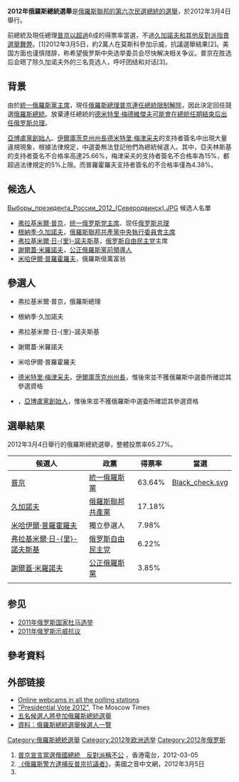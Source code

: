 **2012年俄羅斯總統選舉**是[俄羅斯聯邦的第六次民選](https://zh.wikipedia.org/wiki/俄羅斯聯邦 "wikilink")[總統的選舉](https://zh.wikipedia.org/wiki/俄羅斯總統 "wikilink")，於2012年3月4日舉行。

前總統及現任總理[普京以超過](https://zh.wikipedia.org/wiki/弗拉基米爾·普京 "wikilink")6成的得票率當選，不過[久加諾夫和其他反對派指責選舉舞弊](https://zh.wikipedia.org/wiki/久加諾夫 "wikilink")。\[1\]2012年3月5日，約2萬人在莫斯科參加示威，抗議選舉結果\[2\]。美国方面也谨慎措辞，称希望俄罗斯中央选举委员会尽快解决相关争议。普京在胜选后会晤了除久加诺夫外的三名竞选人，呼吁团结和对话\[3\]。

## 背景

由於[統一俄羅斯黨主席](https://zh.wikipedia.org/wiki/統一俄羅斯黨 "wikilink")，現任[俄羅斯總理](https://zh.wikipedia.org/wiki/俄羅斯總理 "wikilink")[普京連任總統限制解除](https://zh.wikipedia.org/wiki/普京 "wikilink")，因此決定回任競選[俄羅斯總統](https://zh.wikipedia.org/wiki/俄羅斯總統 "wikilink")。放棄連任總統的[德米特里·梅德維傑夫可能會在總統任期結束后出任俄罗斯总理](https://zh.wikipedia.org/wiki/德米特里·梅德維傑夫 "wikilink")。

[亞博盧黨創始人](https://zh.wikipedia.org/wiki/亞博盧黨 "wikilink")、[伊爾庫茨克州州長](https://zh.wikipedia.org/wiki/伊爾庫茨克州 "wikilink")[德米特里·梅津采夫](../Page/德米特里·梅津采夫.md "wikilink")的支持者簽名中出現大量違規現象，根據法律規定，中選委無法登記他們為總統候選人。其中，亞夫林斯基的支持者簽名不合格率高達25.66%，梅津采夫的支持者簽名不合格率為15%，都超過法律規定的5%上限。而普羅霍羅夫支持者簽名的不合格率僅為4.38%。

## 候选人

[Выборы_президента_России_2012_(Северодвинск).JPG](https://zh.wikipedia.org/wiki/File:Выборы_президента_России_2012_\(Северодвинск\).JPG "fig:Выборы_президента_России_2012_(Северодвинск).JPG") 候选人名單

  - [弗拉基米爾·普京](https://zh.wikipedia.org/wiki/弗拉基米爾·普京 "wikilink")，[统一俄罗斯党主席](https://zh.wikipedia.org/wiki/统一俄罗斯党 "wikilink")、现任[俄罗斯总理](../Page/俄罗斯总理.md "wikilink")
  - [根納季·久加諾夫](https://zh.wikipedia.org/wiki/根納季·久加諾夫 "wikilink")，[俄羅斯聯邦共產黨中央執行委員會主席](https://zh.wikipedia.org/wiki/俄羅斯聯邦共產黨 "wikilink")
  - [弗拉基米爾·日-{里}-諾夫斯基](https://zh.wikipedia.org/wiki/弗拉基米爾·日里諾夫斯基 "wikilink")，[俄罗斯自由民主党](../Page/俄罗斯自由民主党.md "wikilink")主席
  - [謝爾蓋·米羅諾夫](https://zh.wikipedia.org/wiki/謝爾蓋·米羅諾夫 "wikilink")，[公正俄羅斯黨前領導人](https://zh.wikipedia.org/wiki/公正俄羅斯黨 "wikilink")
  - [米哈伊爾·普羅霍羅夫](https://zh.wikipedia.org/wiki/米哈伊爾·普羅霍羅夫 "wikilink")，俄羅斯億萬富翁

## 參選人

  - 弗拉基米爾·普京，俄羅斯總理

  - 根納季·久加諾夫

  - 弗拉基米爾·日-{里}-諾夫斯基

  - 謝爾蓋·米羅諾夫

  - 米哈伊爾·普羅霍羅夫

  - [德米特里·梅津采夫](../Page/德米特里·梅津采夫.md "wikilink")，[伊爾庫茨克州州長](https://zh.wikipedia.org/wiki/伊爾庫茨克州 "wikilink")，惟後來並不獲俄羅斯中選委所確認其參選資格

  - ，[亞博盧黨創始人](https://zh.wikipedia.org/wiki/亞博盧黨 "wikilink")，惟後來並不獲俄羅斯中選委所確認其參選資格

## 選舉結果

2012年3月4日舉行的俄羅斯總統選舉，整體投票率65.27%。

| 候選人                                                                       | 政黨                                                            | 得票率    | 當選                                                                                           |
| ------------------------------------------------------------------------- | ------------------------------------------------------------- | ------ | -------------------------------------------------------------------------------------------- |
| [普京](https://zh.wikipedia.org/wiki/普京 "wikilink")                         | [統一俄羅斯黨](https://zh.wikipedia.org/wiki/統一俄羅斯黨 "wikilink")     | 63.64% | [Black_check.svg](https://zh.wikipedia.org/wiki/File:Black_check.svg "fig:Black_check.svg") |
| [久加諾夫](https://zh.wikipedia.org/wiki/久加諾夫 "wikilink")                     | [俄羅斯聯邦共產黨](https://zh.wikipedia.org/wiki/俄羅斯聯邦共產黨 "wikilink") | 17.18% |                                                                                              |
| [米哈伊爾·普羅霍羅夫](https://zh.wikipedia.org/wiki/米哈伊爾·普羅霍羅夫 "wikilink")         | 獨立參選人                                                         | 7.98%  |                                                                                              |
| [弗拉基米爾·日-{里}-諾夫斯基](https://zh.wikipedia.org/wiki/弗拉基米爾·日里諾夫斯基 "wikilink") | [俄罗斯自由民主党](../Page/俄罗斯自由民主党.md "wikilink")                    | 6.22%  |                                                                                              |
| [謝爾蓋·米羅諾夫](https://zh.wikipedia.org/wiki/謝爾蓋·米羅諾夫 "wikilink")             | [公正俄羅斯黨](https://zh.wikipedia.org/wiki/公正俄羅斯黨 "wikilink")     | 3.85%  |                                                                                              |
|                                                                           |                                                               |        |                                                                                              |

## 参见

  - [2011年俄罗斯国家杜马选举](../Page/2011年俄罗斯国家杜马选举.md "wikilink")
  - [2011年俄罗斯示威抗议](https://zh.wikipedia.org/wiki/2011年俄罗斯示威抗议 "wikilink")

## 參考資料

## 外部链接

  - [Online webcams in all the polling stations](http://webvybory2012.ru)
  - ["Presidential Vote 2012"](http://www.themoscowtimes.com/topics/presidential-vote-2012/452089.html), The Moscow Times
  - [五名候選人將參加俄羅斯總統選舉](http://news.sina.com.tw/article/20120126/5667417.html)
  - [資料：俄羅斯總統選舉候選人一覽](http://www.bbc.co.uk/zhongwen/trad/world_commentary/2012/02/120208_russia_candidates.shtml)

[Category:俄羅斯總統選舉](https://zh.wikipedia.org/wiki/Category:俄羅斯總統選舉 "wikilink") [Category:2012年欧洲选举](https://zh.wikipedia.org/wiki/Category:2012年欧洲选举 "wikilink") [Category:2012年俄罗斯](https://zh.wikipedia.org/wiki/Category:2012年俄罗斯 "wikilink")

1.  [普京宣言當選俄國總統　反對派稱不公](http://rthk.hk/rthk/news/expressnews/20120305/news_20120305_55_823271.htm) ，香港電台，2012-03-05
2.  [《俄羅斯警方逮捕反普京抗議者》](http://www.voanews.com/chinese/news/20120305-russia-election-update-141455473.html)，美國之音中文網，2012年3月5日
3.